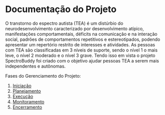 # Documentação do Projeto

O transtorno do espectro autista (TEA) é um distúrbio do neurodesenvolvimento caracterizado por desenvolvimento atípico, manifestações comportamentais, déficits na comunicação e na interação social, padrões de comportamentos repetitivos e estereotipados, podendo apresentar um repertório restrito de interesses e atividades. As pessoas com TEA são classificadas em 3 níveis de suporte, sendo o nível 1 o mais leve, o nível 2 moderado e o nível 3 grave. Tendo isso em vista o projeto SpectroBuddy foi criado com o objetivo ajudar pessoas TEA a serem mais independentes e autônomas.

Fases do Gerenciamento do Projeto:
1. [Iniciação](/docs/01-iniciacao)
2. [Planejamento](/docs/02-planejamento)
3. [Execução](/docs/03-execucao)
4. [Monitoramento](/docs/04-monitoramento)
5. [Encerramento](/docs/05-encerramento)

